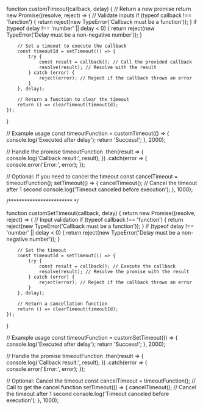 function customTimeout(callback, delay) {
    // Return a new promise
    return new Promise((resolve, reject) => {
        // Validate inputs
        if (typeof callback !== 'function') {
            return reject(new TypeError('Callback must be a function'));
        }
        if (typeof delay !== 'number' || delay < 0) {
            return reject(new TypeError('Delay must be a non-negative number'));
        }

        // Set a timeout to execute the callback
        const timeoutId = setTimeout(() => {
            try {
                const result = callback(); // Call the provided callback
                resolve(result); // Resolve with the result
            } catch (error) {
                reject(error); // Reject if the callback throws an error
            }
        }, delay);

        // Return a function to clear the timeout
        return () => clearTimeout(timeoutId);
    });
}

// Example usage
const timeoutFunction = customTimeout(() => {
    console.log('Executed after delay');
    return 'Success!';
}, 2000);

// Handle the promise
timeoutFunction
    .then(result => {
        console.log('Callback result:', result);
    })
    .catch(error => {
        console.error('Error:', error);
    });

// Optional: If you need to cancel the timeout
const cancelTimeout = timeoutFunction();
setTimeout(() => {
    cancelTimeout(); // Cancel the timeout after 1 second
    console.log('Timeout canceled before execution');
}, 1000);



/************************ */

function customSetTimeout(callback, delay) {
    return new Promise((resolve, reject) => {
        // Input validation
        if (typeof callback !== 'function') {
            return reject(new TypeError('Callback must be a function'));
        }
        if (typeof delay !== 'number' || delay < 0) {
            return reject(new TypeError('Delay must be a non-negative number'));
        }

        // Set the timeout
        const timeoutId = setTimeout(() => {
            try {
                const result = callback(); // Execute the callback
                resolve(result); // Resolve the promise with the result
            } catch (error) {
                reject(error); // Reject if the callback throws an error
            }
        }, delay);

        // Return a cancellation function
        return () => clearTimeout(timeoutId);
    });
}

// Example usage
const timeoutFunction = customSetTimeout(() => {
    console.log('Executed after delay');
    return 'Success!';
}, 2000);

// Handle the promise
timeoutFunction
    .then(result => {
        console.log('Callback result:', result);
    })
    .catch(error => {
        console.error('Error:', error);
    });

// Optional: Cancel the timeout
const cancelTimeout = timeoutFunction(); // Call to get the cancel function
setTimeout(() => {
    cancelTimeout(); // Cancel the timeout after 1 second
    console.log('Timeout canceled before execution');
}, 1000);

